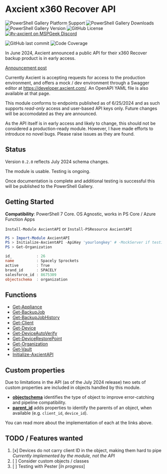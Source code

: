 # Axcient x360 Recover API

![PowerShell Gallery Platform Support](https://img.shields.io/powershellgallery/p/axcientapi)
![PowerShell Gallery Downloads](https://img.shields.io/powershellgallery/dt/axcientapi)
![PowerShell Gallery Version](https://img.shields.io/powershellgallery/v/axcientapi)
![GitHub License](https://img.shields.io/github/license/adamburley/AxcientAPI)
[![#v-axcient on MSPGeek Discord](https://img.shields.io/discord/801971115013963818?logo=discord&logoColor=white&label=MSPGeek%20%23v-axcient)](https://discord.com/channels/801971115013963818/1020766171978543204)

![GitHub last commit](https://img.shields.io/github/last-commit/adamburley/AxcientAPI)
![Code Coverage](https://img.shields.io/badge/coverage-73%25-orange.svg?maxAge=60)

In June 2024, Axcient announced a public API for their x360 Recover backup product is in early access.

[Announcement post](https://axcient.com/blog/axcient-public-apis/)

Currently Axcient is accepting requests for access to the production environment, and offers a mock / dev environment through a Swagger editor at https://developer.axcient.com/. An OpenAPI YAML file is also available at that page.

This module conforms to endpoints published as of 6/25/2024 and as such supports _read-only_ access and user-based API keys only. Future changes will be accomodated as they are announced.

As the API itself is in early access and likely to change, this should not be considered a production-ready module. However, I have made efforts to introduce no novel bugs. Please raise issues as they are found.

## Status

Version `0.2.0` reflects July 2024 schema changes.

The module is usable. Testing is ongoing.

Once documentation is complete and additional testing is successful this will be published to the PowerShell Gallery.

## Getting Started

**Compatibility**: PowerShell 7 Core. OS Agnostic, works in PS Core / Azure Function Apps

```Install-Module AxcientAPI``` or ```Install-PSResource AxcientAPI```

```PowerShell
PS > Import-Module AxcientAPI
PS > Initialize-AxcientAPI -ApiKey 'yourlongkey' # -MockServer if testing against the Mock endpoint
PS > Get-Organization

id_           : 26
name          : Spacely Sprockets
active        : True
brand_id      : SPACELY
salesforce_id : 8675309
objectschema  : organization

```

## Functions

- [Get-Appliance](./docs/Get-Appliance)
- [Get-BackupJob](./docs/Get-BackupJob)
- [Get-BackupJobHistory](./docs/Get-BackupJobHistory)
- [Get-Client](./docs/Get-Client)
- [Get-Device](./docs/Get-Device)
- [Get-DeviceAutoVerify](./docs/Get-DeviceAutoVerify)
- [Get-DeviceRestorePoint](./docs/Get-DeviceRestorePoint)
- [Get-Organization](./docs/Get-Organization)
- [Get-Vault](./docs/Get-Vault)
- [Initialize-AxcientAPI](./docs/Initialize-AxcientAPI)

## Custom properties

Due to limitations in the API (as of the July 2024 release) two sets of custom properties are included in objects handled by this module.

- **[objectschema](ApiNotes.md#schema-property)** identifies the type of object to improve error-catching and pipeline compatibility.
- **[parent_id](ApiNotes.md#parent-id-properties)** adds properties to identify the parents of an object, when available (e.g. `client_id`, `device_id`).

You can read more about the implementation of each at the links above.

## TODO / Features wanted

1. [x] Devices do not carry client ID in the object, making them hard to pipe _Currently implemented by the module, not the API_
2. [ ] Consider custom objects / classes
3. [ ] Testing with Pester [*In progress*]



